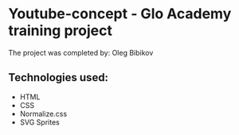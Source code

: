 # Youtube-concept - Glo Academy training project
The project was completed by: Oleg Bibikov

## Technologies used:
- HTML
- CSS
- Normalize.css
- SVG Sprites

